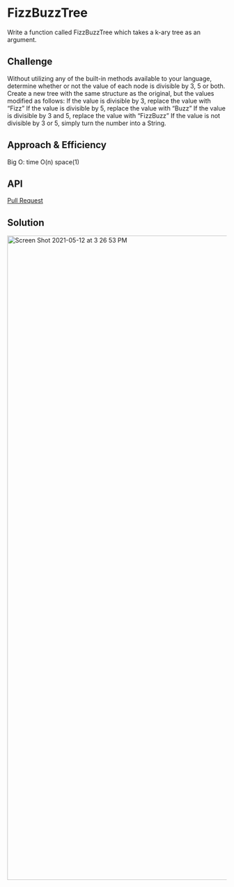 

# FizzBuzzTree
Write a function called FizzBuzzTree which takes a k-ary tree as an argument.

## Challenge
Without utilizing any of the built-in methods available to your language, determine whether or not the value of each node is divisible by 3, 5 or both. Create a new tree with the same structure as the original, but the values modified as follows:
If the value is divisible by 3, replace the value with “Fizz”
If the value is divisible by 5, replace the value with “Buzz”
If the value is divisible by 3 and 5, replace the value with “FizzBuzz”
If the value is not divisible by 3 or 5, simply turn the number into a String.

## Approach & Efficiency

Big O:
time O(n)
space(1)

<!-- What approach did you take? Why? What is the Big O space/time for this approach? -->

## API
<!-- Description of each method publicly available in each of your trees -->

[Pull Request]()

## Solution 
<img width="1475" alt="Screen Shot 2021-05-12 at 3 26 53 PM" src="https://user-images.githubusercontent.com/66962689/118041229-2843bb00-b338-11eb-937e-fd5fc023edb8.png">

